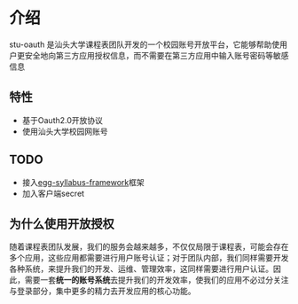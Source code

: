 # 介绍

stu-oauth 是汕头大学课程表团队开发的一个校园账号开放平台，它能够帮助使用户更安全地向第三方应用授权信息，而不需要在第三方应用中输入账号密码等敏感信息



## 特性

+ 基于Oauth2.0开放协议
+ 使用汕头大学校园网账号

## TODO

+ 接入[egg-syllabus-framework](https://git.code.tencent.com/stu-syllabus/mini-pro-framework)框架
+ 加入客户端secret

## 为什么使用开放授权

随着课程表团队发展，我们的服务会越来越多，不仅仅局限于课程表，可能会存在多个应用，这些应用都需要进行用户账号认证；对于团队内部，我们同样需要开发各种系统，来提升我们的开发、运维、管理效率，这同样需要进行用户认证。因此，需要一套**统一的账号系统**去提升我们的开发效率，使我们的应用不必过分关注与登录部分，集中更多的精力去开发应用的核心功能。